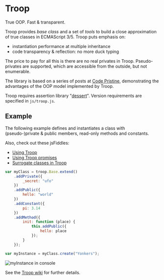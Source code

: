 Troop
=====

True OOP. Fast & transparent.

Troop provides *base class* and a set of *tools* to build a close approximation of true classes in ECMAScript 3/5. Troop puts emphasis on:

- instantiation performance at multiple inheritance
- code transparency & reflection: no more duck typing

The price to pay for all this is there are no real privates in Troop. Pseudo-privates are supported, which are accessible from the outside, but not enumerable.

The library is based on a series of posts at [Code Pristine](http://codepristine.com), demonstrating the advantages of the OOP model implemented by Troop.

Troop requires assertion library "[dessert](https://github.com/danstocker/dessert)". Version requirements are specified in `js/troop.js`.

Example
-------

The following example defines and instantiates a class with (pseudo-)private & public members, read-only methods and constants.

Also, check out these jsFiddles:

- [Using Troop](http://jsfiddle.net/danstocker/n5jze/)
- [Using Troop promises](http://jsfiddle.net/danstocker/YR374/)
- [Surrogate classes in Troop](http://jsfiddle.net/danstocker/ZsZGy/)

```javascript
var myClass = troop.Base.extend()
    .addPrivate({
        _secret: "ufo"
    })
    .addPublic({
        hello: "world"
    })
    .addConstant({
        pi: 3.14
    })
    .addMethod({
        init: function (place) {
            this.addPublic({
                hello: place
            });
        }
    });

var myInstance = myClass.create("Yonkers");
```

![myInstance in console](https://dl.dropbox.com/u/9258903/myInstance-0.2.2.png)

See the [Troop wiki](https://github.com/production-minds/troop/wiki) for further details.
